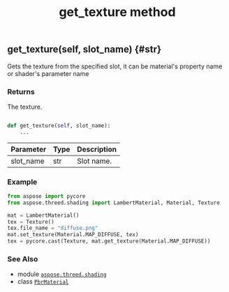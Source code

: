 ﻿---
title: get_texture method
second_title: Aspose.3D for Python via .NET API References
description: 
type: docs
weight: 50
url: /python-net/aspose.threed.shading/pbrmaterial/get_texture/
is_root: false
---

## get_texture(self, slot_name) {#str}

Gets the texture from the specified slot, it can be material's property name or shader's parameter name


### Returns 


The texture.


```python

def get_texture(self, slot_name):
    ...
```


| Parameter | Type | Description |
| :- | :- | :- |
| slot_name | str | Slot name. |

### Example 


```python
from aspose import pycore
from aspose.threed.shading import LambertMaterial, Material, Texture

mat = LambertMaterial()
tex = Texture()
tex.file_name = "diffuse.png"
mat.set_texture(Material.MAP_DIFFUSE, tex)
tex = pycore.cast(Texture, mat.get_texture(Material.MAP_DIFFUSE))

```



### See Also
* module [`aspose.threed.shading`](../../)
* class [`PbrMaterial`](/3d/python-net/aspose.threed.shading/pbrmaterial)
